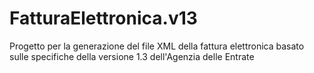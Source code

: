 # FatturaElettronica.v13
Progetto per la generazione del file XML della fattura elettronica basato sulle specifiche della versione 1.3 dell'Agenzia delle Entrate
